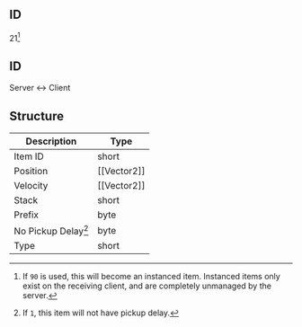 ## ID
21[^1]

## ID
Server <-> Client

## Structure
| Description         | Type        |
|---------------------|-------------|
| Item ID             | short       |
| Position            | [[Vector2]] |
| Velocity            | [[Vector2]] |
| Stack               | short       |
| Prefix              | byte        |
| No Pickup Delay[^2] | byte        |
| Type                | short       |

[^1]: If `90` is used, this will become an instanced item. Instanced items only exist on the receiving client, and are completely unmanaged by the server.
[^2]: If `1`, this item will not have pickup delay.